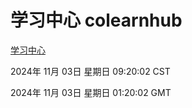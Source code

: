 # 学习中心 colearnhub
[学习中心](http://219.139.197.74:56308/colearnhub/)

2024年 11月 03日 星期日 09:20:02 CST

2024年 11月 03日 星期日 01:20:02 GMT
